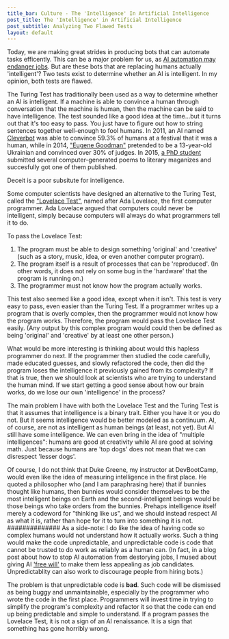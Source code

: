 ```yaml
---
title_bar: Culture - The 'Intelligence' In Artificial Intelligence
post_title: The 'Intelligence' in Artificial Intelligence
post_subtitle: Analyzing Two Flawed Tests
layout: default
---
```

Today, we are making great strides in producing bots that can automate tasks efficently. This can be a major problem for us, as <a href="http://tra38.github.io/blog/c10-ai.html">AI automation may endanger jobs</a>. But are these bots that are replacing humans actually 'intelligent'? Two tests exist to determine whether an AI is intelligent. In my opinion, both tests are flawed.

The Turing Test has traditionally been used as a way to determine whether an AI is intelligent. If a machine is able to convince a human through conversation that the machine is human, then the machine can be said to have intelligence. The test sounded like a good idea at the time...but it turns out that it's too easy to pass. You just have to figure out how to string sentences together well-enough to fool humans. In 2011, an AI named <a href="https://en.wikipedia.org/wiki/Cleverbot">Cleverbot</a> was able to convince 59.3% of humans at a festival that it was a human, while in 2014, <a href="motherboard.vice.com/read/how-a-computer-beat-the-turing-test-by-pretending-to-be-a-13-year-old-boy">"Eugene Goodman"</a> pretended to be a 13-year-old Ukrainian and convinced over 30% of judges. In 2015, <a href="motherboard.vice.com/read/the-poem-that-passed-the-turing-test">a PhD student</a> submitted several computer-generated poems to literary maganizes and succesfully got one of them published.

Deceit is a poor subsitute for intelligence.

Some computer scientists have designed an alternative to the Turing Test, called the <a href="http://motherboard.vice.com/read/forget-turing-the-lovelace-test-has-a-better-shot-at-spotting-ai">"Lovelace Test"</a>, named after Ada Lovelace, the first computer programmer. Ada Lovelace argued that computers could never be intelligent, simply because computers will always do what programmers tell it to do.

To pass the Lovelace Test:

1. The program must be able to design something 'original' and 'creative' (such as a story, music, idea, or even another computer program).
2. The program itself is a result of processes that can be 'reproduced'. (In other words, it does not rely on some bug in the 'hardware' that the program is running on.)
3. The programmer must not know how the program actually works.

This test also seemed like a good idea, except when it isn't. This test is very easy to pass, even easier than the Turing Test. If a programmer writes up a program that is overly complex, then the programmer would not know how the program works. Therefore, the program would pass the Lovelace Test easily. (Any output by this complex program would could then be defined as being 'original' and 'creative' by at least one other person.)

What would be more interesting is thinking about would this hapless programmer do next. If the programmer then studied the code carefully, made educated guesses, and slowly refactored the code, then did the program loses the intelligence it previously gained from its complexity? If that is true, then we should look at scientists who are trying to understand the human mind. If we start getting a good sense about how our brain works, do we lose our own 'intelligence' in the process?

The main problem I have with both the Lovelace Test and the Turing Test is that it assumes that intelligence is a binary trait. Either you have it or you do not. But it seems intelligence would be better modeled as a continuum. AI, of course, are not as intelligent as human beings (at least, not yet). But AI still have some intelligence. We can even bring in the idea of "multiple intelligences": humans are good at creativity while AI are good at solving math. Just because humans are 'top dogs' does not mean that we can disrespect 'lesser dogs'.

Of course, I do not think that Duke Greene, my instructor at DevBootCamp, would even like the idea of measuring intelligence in the first place. He quoted a philosopher who (and I am paraphrasing here) that if bunnies thought like humans, then bunnies would consider themselves to be the most intelligent beings on Earth and the second-intelligent beings would be those beings who take orders from the bunnies. Prehaps intelligence itself merely a codeword for "thinking like us", and we should instead respect AI as what it is, rather than hope for it to turn into something it is not.
##############
As a side-note: I do like the idea of having code so complex humans would not understand how it actually works. Such a thing would make the code unpredictable, and unpredictable code is code that cannot be trusted to do work as reliably as a human can. (In fact, in a blog post about how to stop AI automation from destorying jobs, I mused about giving AI <a href="http://tra38.github.io/blog/c11-ai2.html">'free will'</a> to make them less appealing as job candidates. Unpredictablity can also work to discourage people from hiring bots.)

The problem is that unpredictable code is **bad**. Such code will be dismissed as being buggy and unmaintainable, especially by the programmer who wrote the code in the first place. Programmers will invest time in trying to simplify the program's complexity and refactor it so that the code can end up being predictable and simple to understand. If a program passes the Lovelace Test, it is not a sign of an AI renaissance. It is a sign that something has gone horribly wrong.